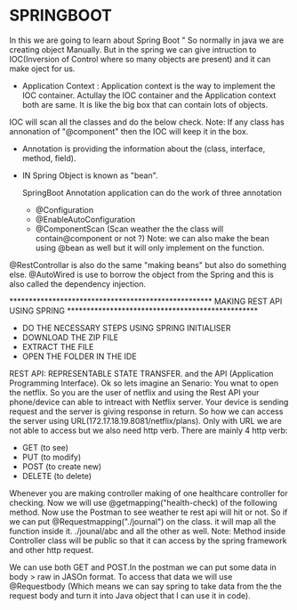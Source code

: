 # SPRINGBOOT
In this we are going to learn about Spring Boot
" So normally in java we are creating object Manually. But in the spring we can give intruction to IOC(Inversion of Control where so many objects are present) and it can make oject for us.
- Application Context : Application context is the way to implement the IOC container. Actullay the IOC container and the Application context both are same. It is like the big box that can contain lots of objects.

IOC will scan all the classes and do the below check.
Note: If any class has annonation of "@component" then the IOC will keep it in the box. 
- Annotation is providing the information about the (class, interface, method, field).
- IN Spring Object is known as "bean".

  SpringBoot Annotation application can do the work of three annotation
  - @Configuration 
  - @EnableAutoConfiguration
  - @ComponentScan (Scan weather the the class will contain@component or not ?)
Note: we can also make the bean using @bean as well but it will only implement on the function.

@RestControllar is also do the same "making beans" but also do something else.
@AutoWired is use to borrow the object from the Spring and this is also called the dependency injection.

**************************************************** MAKING REST API USING SPRING *************************************************
- DO THE NECESSARY STEPS USING SPRING INITIALISER
- DOWNLOAD THE ZIP FILE
- EXTRACT THE FILE
- OPEN THE FOLDER IN THE IDE

REST API: REPRESENTABLE STATE TRANSFER. and the API (Application Programming Interface). 
Ok so lets imagine an Senario: You wnat to open the netflix. So you are the user of netflix and using the Rest API your phone/device can able to intreact with Netflix server. Your device is sending request and the server is giving response in return.
So how we can access the server using URL(172.17.18.19.8081/netflix/plans). Only with URL we are not able to access but we also need http verb.
There are mainly 4 http verb:
- GET (to see)
- PUT (to modify)
- POST (to create new)
- DELETE (to delete)

Whenever you are making controller making of one healthcare controller for checking. Now we will use @getmapping("health-check) of the following method. Now use the Postman to see weather te rest api will hit or not.
So if we can put @Requestmapping("./journal") on the class. it will map all the function inside it. ./jounal/abc and all the other as well.
Note: Method inside Controller class will be public so that it can access by the spring framework and other http request.

We can use both GET and POST.In the postman we can put some data in body > raw in JASOn format. To access that data we will use @Requestbody (Which means we can say spring to take data from the the request body and turn it into Java object that I can use it in code).






